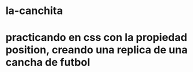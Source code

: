 # la-canchita
# practicando en css con la propiedad position, creando una replica de una cancha de futbol
